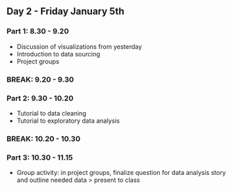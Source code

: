## Day 2 - Friday January 5th 

### Part 1: 8.30 - 9.20
- Discussion of visualizations from yesterday
- Introduction to data sourcing 
- Project groups

### BREAK: 9.20 - 9.30

### Part 2: 9.30 - 10.20
- Tutorial to data cleaning
- Tutorial to exploratory data analysis

### BREAK: 10.20 - 10.30

### Part 3: 10.30 - 11.15
- Group activity: in project groups, finalize question for data analysis story and outline needed data > present to class
